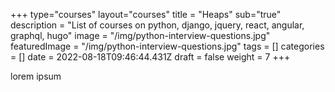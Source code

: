 +++
type="courses"
layout="courses"
title = "Heaps"
sub="true"
description = "List of courses on python, django, jquery, react, angular, graphql, hugo"
image = "/img/python-interview-questions.jpg"
featuredImage = "/img/python-interview-questions.jpg"
tags = []
categories = []
date = 2022-08-18T09:46:44.431Z
draft = false
weight = 7
+++

lorem ipsum